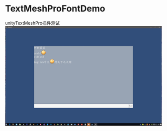 # TextMeshProFontDemo
unityTextMeshPro插件测试
![image](https://github.com/KumoKyaku/TextMeshProFontDemo/blob/master/QQ%E5%9B%BE%E7%89%8720170316164029.jpg)